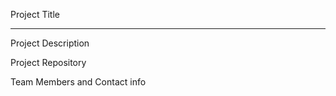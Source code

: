 Project Title <!--(Please also add it above ^^ as the title of this issue):-->

---


Project Description <!--(1-2 sentences about this project. Motivations, goals, functionality -- you name it.):-->

Project Repository <!--Where will you be working on your project? --> 

Team Members and Contact info <!--(Where can others reach you during the hackathon? @twitter, @github, email, etc.):-->


<!--Are you open to accepting new team members/contributors?-->


<!--Any additional info you might want to share now:-->


